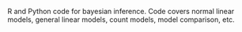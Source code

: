 R and Python code for bayesian inference. Code covers normal linear models, general linear models, count models, model comparison, etc.
